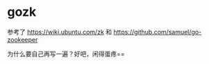 gozk
====

参考了
https://wiki.ubuntu.com/zk
和
https://github.com/samuel/go-zookeeper

为什么要自己再写一遍？好吧，闲得蛋疼==	

